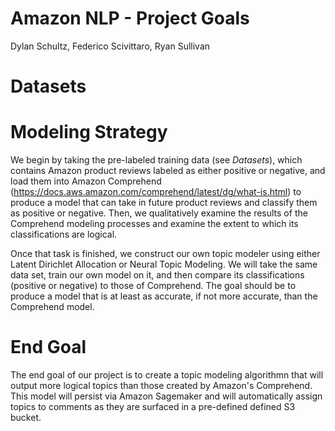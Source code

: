 # Amazon NLP - Project Goals
Dylan Schultz, Federico Scivittaro, Ryan Sullivan


# Datasets

# Modeling Strategy
We begin by taking the pre-labeled training data (see *Datasets*), which contains Amazon product reviews labeled as either positive or negative, and load them into Amazon Comprehend (https://docs.aws.amazon.com/comprehend/latest/dg/what-is.html) to produce a model that can take in future product reviews and classify them as positive or negative. Then, we qualitatively examine the results of the Comprehend modeling processes and examine the extent to which its classifications are logical.

Once that task is finished, we construct our own topic modeler using either Latent Dirichlet Allocation or Neural Topic Modeling. We will take the same data set, train our own model on it, and then compare its classifications (positive or negative) to those of Comprehend. The goal should be to produce a model that is at least as accurate, if not more accurate, than the Comprehend model.

# End Goal
The end goal of our project is to create a topic modeling algorithmn that will output more logical topics than those created by Amazon's Comprehend. This model will persist via Amazon Sagemaker and will automatically assign topics to comments as they are surfaced in a pre-defined defined S3 bucket. 